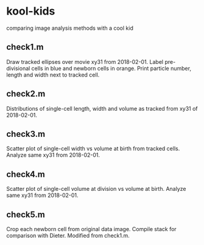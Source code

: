 # kool-kids
comparing image analysis methods with a cool kid


## check1.m
Draw tracked ellipses over movie xy31 from 2018-02-01.
Label pre-divisional cells in blue and newborn cells in orange.
Print particle number, length and width next to tracked cell.

## check2.m
Distributions of single-cell length, width and volume as tracked from xy31 of 2018-02-01.

## check3.m 
Scatter plot of single-cell width vs volume at birth from tracked cells.
Analyze same xy31 from 2018-02-01.

## check4.m
Scatter plot of single-cell volume at division vs volume at birth.
Analyze same xy31 from 2018-02-01.

## check5.m
Crop each newborn cell from original data image.
Compile stack for comparison with Dieter.
Modified from check1.m.